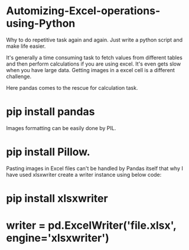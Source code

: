 # Automizing-Excel-operations-using-Python
Why to do repetitive task again and again. Just write a python script and make life easier.

It's generally a time consuming task to fetch values from different tables and then perform calculations if you are using excel. It's even gets slow when you have large data. Getting images in a excel cell is a different challenge.

Here pandas comes to the rescue for calculation task.

# pip install pandas

Images formatting can be easily done by PIL.

# pip install Pillow.

Pasting images in Excel files can't be handled by Pandas itself that why I have used xlsxwriter create a writer instance using below code:
# pip install xlsxwriter
# writer = pd.ExcelWriter('file.xlsx', engine='xlsxwriter')

